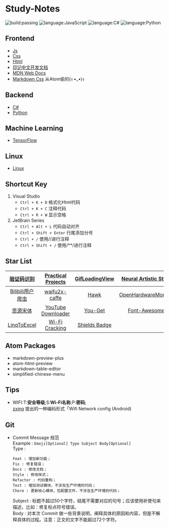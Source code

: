 # Study-Notes
![build:passing](https://img.shields.io/badge/build-passing-brightgreen.svg)
![language:JavaScript](https://img.shields.io/badge/language-JavaScript-blue.svg)
![language:C#](https://img.shields.io/badge/language-C%23-blue.svg)
![language:Python](https://img.shields.io/badge/language-Python-blue.svg)

## Frontend
- [Js](https://github.com/adamsandwich/Study_Notes/blob/master/Frontend/Js/Js.MD)
- [Css](https://github.com/adamsandwich/Study_Notes/blob/master/Frontend/Css/Css.MD)
- [Html](https://github.com/adamsandwich/Study_Notes/blob/master/Frontend/Html/Html.MD)
- [印记中文开发文档](https://www.docschina.org/)
- [MDN Web Docs](https://developer.mozilla.org/zh-CN/)
- [Markdown Css](https://github.com/adamsandwich/Study_Notes/blob/master/Frontend/Css/Markdown.css) 从Atom偷的(ง •_•)ง
## Backend
- [C#](https://github.com/adamsandwich/Study_Notes/blob/master/Backend/C%23/C%23.MD)
- [Python](https://github.com/adamsandwich/Study_Notes/blob/master/Backend/Python/Python.MD)

## Machine Learning
- [TensorFlow](https://github.com/adamsandwich/Study_Notes/blob/master/Backend/Python/TensorFlow.MD)
## Linux
- [Linux](https://github.com/adamsandwich/Study_Notes/blob/master/Linux/Linux.MD)
## Shortcut Key
1. Visual Studio
    - `Ctrl + K + D` 格式化Html代码
    - `Ctrl + K + C` 注释代码
    - `Ctrl + R + W` 显示空格
2. JetBrain Series
    - `Ctrl + Alt + L` 代码自动对齐
    - `Ctrl + Shift + Enter` 行尾添加分号
    - `Ctrl + /` 使用//进行注释
    - `Ctrl + Shift + /` 使用/**/进行注释
## Star List
|[验证码识别](https://github.com/ladingwu/identfying_code_recognize)|[Practical Projects](https://github.com/karan/Projects)|[GifLoadingView](https://github.com/Rogero0o/GifLoadingView)|[Neural Artistic Style](https://github.com/andersbll/neural_artistic_style)|[Py libraries](https://github.com/vinta/awesome-python)|
| :---: | :---: | :---: | :---: | :---: |
|[Bilibili用户爬虫](https://github.com/airingursb/bilibili-user)|[waifu2x-caffe](https://github.com/lltcggie/waifu2x-caffe)|[Hawk](https://github.com/ferventdesert/Hawk)|[OpenHardwareMonitor](https://github.com/openhardwaremonitor/openhardwaremonitor)|[Algorithms](https://github.com/nonstriater/Learn-Algorithms)|
|[思源宋体](https://github.com/adobe-fonts/source-han-serif)|[YouTube Downloader](https://github.com/bradlys/monochromatic-panda)|[You-Get](https://github.com/soimort/you-get)|[Font-Awesome](https://github.com/FortAwesome/Font-Awesome)|[Tensorflow](https://github.com/zhedongzheng/finch)|
|[LinqToExcel](https://github.com/paulyoder/LinqToExcel)|[Wi-Fi Cracking](https://github.com/brannondorsey/wifi-cracking)|[Shields Badge](https://github.com/badges/shields)|||

## Atom Packages
- markdown-preview-plus
- atom-html-preview
- markdown-table-editor
- simplified-chinese-menu

## Tips
- WIFI:T:**安全等级**;S:**Wi-Fi名称**;P:**密码**; <br/>
    [zxing](https://github.com/zxing/zxing/wiki/Barcode-Contents#wifi-network-config-android) 提出的一种编码形式「Wifi Network config (Android)

## Git
- Commit Message 规范 <br/>
    Example : `Emoji[Optional] Type Subject Body[Optional]` <br/>
    Type :
    ```
    Feat : 增加新功能；
    Fix : 修复错误；
    Docs : 修改文档；
    Style : 修改样式；
    Refactor : 代码重构；
    Test : 增加测试模块，不涉及生产环境的代码；
    Chore : 更新核心模块，包配置文件，不涉及生产环境的代码；
    ```
    Subject : 标题不超过50个字符，结尾不需要对应的句号；应该使用祈使句来描述，比如：修复标点符号错误。 <br/>
    Body : 对本次 Commit 做一些背景说明，阐释具体的原因和内容，但是不解释具体的过程。注意：正文的文字不能超过72个字符。